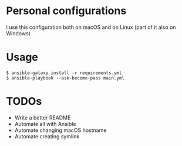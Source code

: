 # Personal configurations

I use this configuration both on macOS and on Linux (part of it also on Windows)

# Usage

```
$ ansible-galaxy install -r requirements.yml
$ ansible-playbook --ask-become-pass main.yml
```


# TODOs

- Write a better README
- Automate all with Ansible
- Automate changing macOS hostname
- Automate creating symlink

